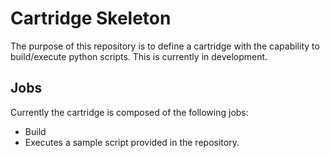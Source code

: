 # Cartridge Skeleton
The purpose of this repository is to define a cartridge with the capability to build/execute python scripts. This is currently in development.

## Jobs
Currently the cartridge is composed of the following jobs:

 * Build
  * Executes a sample script provided in the repository.
